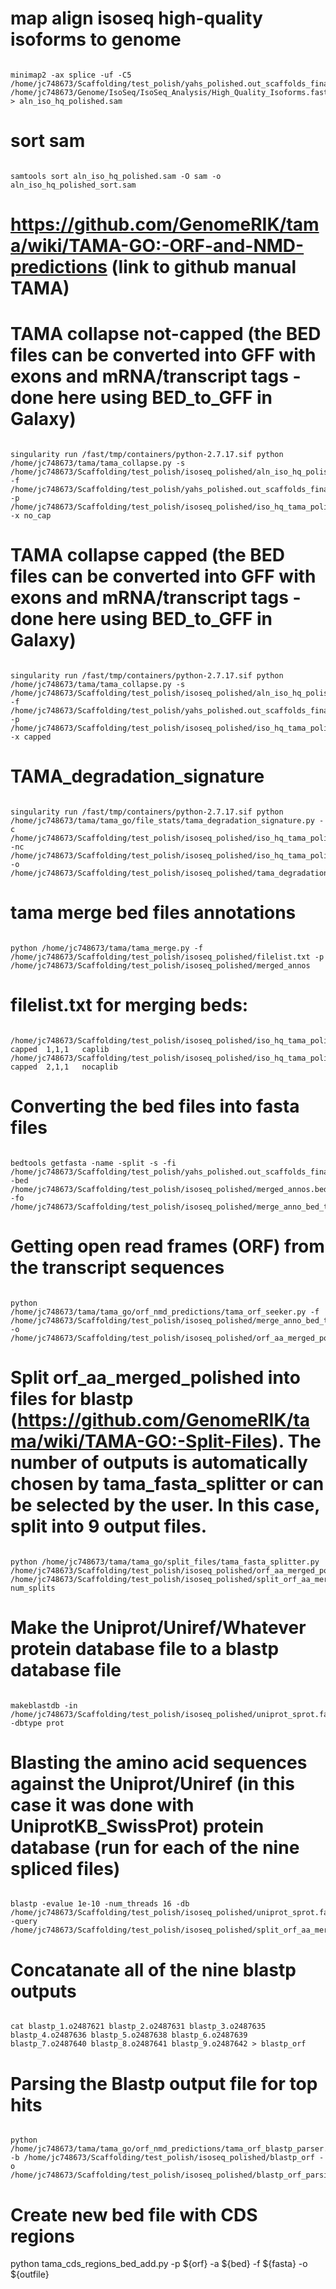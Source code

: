 # map align isoseq high-quality isoforms to genome

```{bash}

minimap2 -ax splice -uf -C5  /home/jc748673/Scaffolding/test_polish/yahs_polished.out_scaffolds_final.fa /home/jc748673/Genome/IsoSeq/IsoSeq_Analysis/High_Quality_Isoforms.fasta > aln_iso_hq_polished.sam

```

# sort sam

```{bash}

samtools sort aln_iso_hq_polished.sam -O sam -o aln_iso_hq_polished_sort.sam

```

# https://github.com/GenomeRIK/tama/wiki/TAMA-GO:-ORF-and-NMD-predictions (link to github manual TAMA)

# TAMA collapse not-capped (the BED files can be converted into GFF with exons and mRNA/transcript tags - done here using BED_to_GFF in Galaxy)

```{bash}

singularity run /fast/tmp/containers/python-2.7.17.sif python /home/jc748673/tama/tama_collapse.py -s /home/jc748673/Scaffolding/test_polish/isoseq_polished/aln_iso_hq_polished_sort.sam -f /home/jc748673/Scaffolding/test_polish/yahs_polished.out_scaffolds_final.fa -p /home/jc748673/Scaffolding/test_polish/isoseq_polished/iso_hq_tama_polished -x no_cap

```

# TAMA collapse capped (the BED files can be converted into GFF with exons and mRNA/transcript tags - done here using BED_to_GFF in Galaxy)

```{bash}

singularity run /fast/tmp/containers/python-2.7.17.sif python /home/jc748673/tama/tama_collapse.py -s /home/jc748673/Scaffolding/test_polish/isoseq_polished/aln_iso_hq_polished_sort.sam -f /home/jc748673/Scaffolding/test_polish/yahs_polished.out_scaffolds_final.fa -p /home/jc748673/Scaffolding/test_polish/isoseq_polished/iso_hq_tama_polished_capped -x capped

```

# TAMA_degradation_signature

```{bash}

singularity run /fast/tmp/containers/python-2.7.17.sif python /home/jc748673/tama/tama_go/file_stats/tama_degradation_signature.py -c /home/jc748673/Scaffolding/test_polish/isoseq_polished/iso_hq_tama_polished_capped_trans_read.bed -nc /home/jc748673/Scaffolding/test_polish/isoseq_polished/iso_hq_tama_polished_trans_read.bed -o /home/jc748673/Scaffolding/test_polish/isoseq_polished/tama_degradation_signature

```

# tama merge bed files annotations

```{bash}

python /home/jc748673/tama/tama_merge.py -f /home/jc748673/Scaffolding/test_polish/isoseq_polished/filelist.txt -p /home/jc748673/Scaffolding/test_polish/isoseq_polished/merged_annos

```

# filelist.txt for merging beds:

```{bash}

/home/jc748673/Scaffolding/test_polish/isoseq_polished/iso_hq_tama_polished_capped.bed	capped	1,1,1	caplib
/home/jc748673/Scaffolding/test_polish/isoseq_polished/iso_hq_tama_polished.bed	capped	2,1,1	nocaplib

```

# Converting the bed files into fasta files

```{bash}

bedtools getfasta -name -split -s -fi /home/jc748673/Scaffolding/test_polish/yahs_polished.out_scaffolds_final.fa -bed /home/jc748673/Scaffolding/test_polish/isoseq_polished/merged_annos.bed -fo /home/jc748673/Scaffolding/test_polish/isoseq_polished/merge_anno_bed_to_fa

```

# Getting open read frames (ORF) from the transcript sequences

```{bash}

python /home/jc748673/tama/tama_go/orf_nmd_predictions/tama_orf_seeker.py -f /home/jc748673/Scaffolding/test_polish/isoseq_polished/merge_anno_bed_to_fa -o /home/jc748673/Scaffolding/test_polish/isoseq_polished/orf_aa_merged_polished

```

# Split orf_aa_merged_polished into files for blastp (https://github.com/GenomeRIK/tama/wiki/TAMA-GO:-Split-Files). The number of outputs is automatically chosen by tama_fasta_splitter or can be selected by the user. In this case, split into 9 output files. 

```{bash}

python /home/jc748673/tama/tama_go/split_files/tama_fasta_splitter.py /home/jc748673/Scaffolding/test_polish/isoseq_polished/orf_aa_merged_polished /home/jc748673/Scaffolding/test_polish/isoseq_polished/split_orf_aa_merged_polished num_splits

```
# Make the Uniprot/Uniref/Whatever protein database file to a blastp database file

```{bash}

makeblastdb -in /home/jc748673/Scaffolding/test_polish/isoseq_polished/uniprot_sprot.fasta -dbtype prot

```


# Blasting the amino acid sequences against the Uniprot/Uniref (in this case it was done with UniprotKB_SwissProt) protein database (run for each of the nine  spliced files)

```{bash}

blastp -evalue 1e-10 -num_threads 16 -db /home/jc748673/Scaffolding/test_polish/isoseq_polished/uniprot_sprot.fasta -query /home/jc748673/Scaffolding/test_polish/isoseq_polished/split_orf_aa_merged_polished_1.fa

```

# Concatanate all of the nine blastp outputs

```{bash}

cat blastp_1.o2487621 blastp_2.o2487631 blastp_3.o2487635 blastp_4.o2487636 blastp_5.o2487638 blastp_6.o2487639 blastp_7.o2487640 blastp_8.o2487641 blastp_9.o2487642 > blastp_orf

```

# Parsing the Blastp output file for top hits

```{bash}

python /home/jc748673/tama/tama_go/orf_nmd_predictions/tama_orf_blastp_parser.py -b /home/jc748673/Scaffolding/test_polish/isoseq_polished/blastp_orf -o /home/jc748673/Scaffolding/test_polish/isoseq_polished/blastp_orf_parsing

```

# Create new bed file with CDS regions

python tama_cds_regions_bed_add.py -p ${orf} -a ${bed} -f ${fasta} -o ${outfile}


